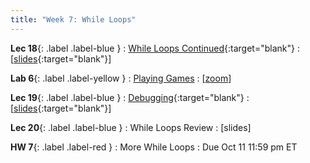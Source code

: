 ```yaml
---
title: "Week 7: While Loops"
---
```


**Lec 18**{: .label .label-blue }
: [While Loops Continued](https://edstem.org/us/courses/60560/lessons/119966){:target="blank"}
  : [[slides](https://drive.google.com/file/d/1UJLFfLEzIFlcHxbeKcHnV4DCc_Mzacm-/view?usp=sharing){:target="blank"}\]

**Lab 6**{: .label .label-yellow }
: [Playing Games](https://edstem.org/us/courses/60560/lessons/119968)
  : [[zoom](https://morganstate.zoom.us/j/91916688161)\]

**Lec 19**{: .label .label-blue }
: [Debugging](https://edstem.org/us/courses/60560/lessons/120131){:target="blank"}
  : [[slides](https://drive.google.com/file/d/1obuyD_Xwg2L4SA6HRgCQonvuVwYupuIM/view?usp=sharing){:target="blank"}\]

**Lec 20**{: .label .label-blue }
: While Loops Review
  : [slides]

**HW 7**{: .label .label-red }
: More While Loops
  : Due Oct 11 11:59 pm ET
